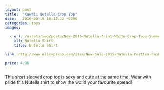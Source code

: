 ```yaml
---
layout: post
title:  "Kawaii Nutella Crop Top"
date:   2016-05-18 16:15:33 -0500
categories: toys
images:

  - url: /assets/img/posts/New-2016-Nutella-Print-White-Crop-Tops-Summer-Style-Short-Sleeve-T-shirts-Harajuku-Fitness-Women.jpg_640x640.jpg
    alt: Nutella Shirt
    title: Nutella Shirt

link: http://www.aliexpress.com/item/New-Sale-2015-Nutella-Partten-Fashion-Short-Sleeve-Dew-Navel-Crop-Tops-Sexy-Fitness-T-shirt/32511102815.html?ws_ab_test=searchweb201556_7,searchweb201602_4_10017_10021_507_10022_10020_10009_10008_10018_10019_101,searchweb201603_7&btsid=704294da-0f12-4a6c-819f-16093c003b3f

price: 4.96
---
```


This short sleeved crop top is sexy and cute at the same time. Wear with pride this Nutella shirt to show the world your favourite spread!